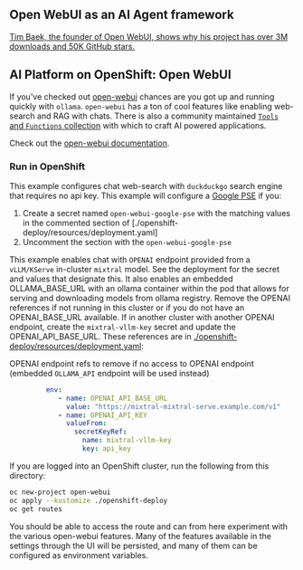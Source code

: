 ## Open WebUI as an AI Agent framework

[Tim Baek, the founder of Open WebUI, shows why his project has over 3M downloads and 50K GitHub
stars.](https://youtu.be/-yyMSBARfgM?si=xriJzGZsZvDVI3Hz)

## AI Platform on OpenShift: Open WebUI

If you've checked out [open-webui](https://docs.openwebui.com/) chances are you got up and running quickly with `ollama`. `open-webui` has a ton of
cool features like enabling web-search and RAG with chats. There is also a community maintained [`Tools` and `Functions`
collection](https://docs.openwebui.com/features/plugin/) with which to craft AI powered applications.

Check out the [open-webui documentation](https://docs.openwebui.com/).

### Run in OpenShift

This example configures chat web-search with `duckduckgo` search engine that requires no api key. 
This example will configure a [Google PSE](https://developers.google.com/custom-search/docs/tutorial/creatingcse)
if you:

1. Create a secret named `open-webui-google-pse` with the matching values in the commented section of [./openshift-deploy/resources/deployment.yaml]
2. Uncomment the section with the `open-webui-google-pse`

This example enables chat with `OPENAI` endpoint provided from a `vLLM/KServe` in-cluster `mixtral` model. See the deployment for the
secret and values that designate this. It also enables an embedded OLLAMA_BASE_URL with an ollama container within
the pod that allows for serving and downloading models from ollama registry. Remove the OPENAI references if not
running in this cluster or if you do not have an OPENAI_BASE_URL available. If in another cluster with another
OPENAI endpoint, create the `mixtral-vllm-key` secret and update the OPENAI_API_BASE_URL. These references are in
[./openshift-deploy/resources/deployment.yaml](./openshift-deploy/resources/deployment.yaml):

OPENAI endpoint refs to remove if no access to OPENAI endpoint (embedded `OLLAMA_API` endpoint will be used instead)

```yaml
         env:
            - name: OPENAI_API_BASE_URL
              value: "https://mixtral-mixtral-serve.example.com/v1"
            - name: OPENAI_API_KEY
              valueFrom:
                secretKeyRef:
                  name: mixtral-vllm-key
                  key: api_key
```

If you are logged into an OpenShift cluster, run the following from this directory:

```bash
oc new-project open-webui 
oc apply --kustomize ./openshift-deploy
oc get routes
```

You should be able to access the route and can from here experiment with the various open-webui features. Many of the
features available in the settings through the UI will be persisted, and many of them can be configured as
environment variables. 
